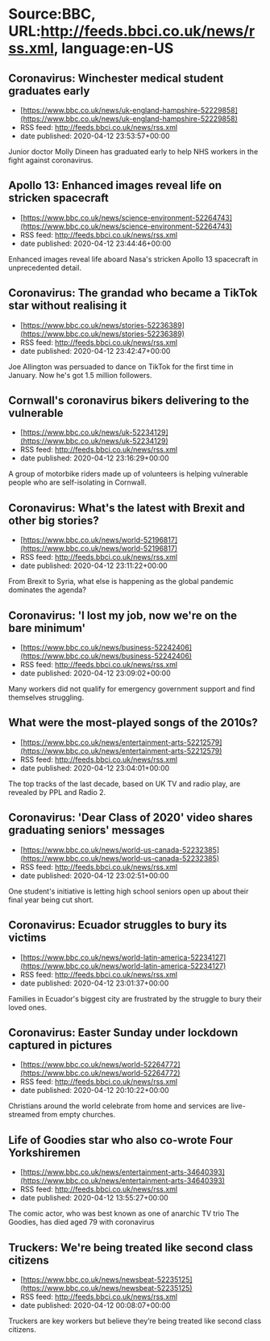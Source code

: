 # Source:BBC, URL:http://feeds.bbci.co.uk/news/rss.xml, language:en-US

## Coronavirus: Winchester medical student graduates early
 - [https://www.bbc.co.uk/news/uk-england-hampshire-52229858](https://www.bbc.co.uk/news/uk-england-hampshire-52229858)
 - RSS feed: http://feeds.bbci.co.uk/news/rss.xml
 - date published: 2020-04-12 23:53:57+00:00

Junior doctor Molly Dineen has graduated early to help NHS workers in the fight against coronavirus.

## Apollo 13: Enhanced images reveal life on stricken spacecraft
 - [https://www.bbc.co.uk/news/science-environment-52264743](https://www.bbc.co.uk/news/science-environment-52264743)
 - RSS feed: http://feeds.bbci.co.uk/news/rss.xml
 - date published: 2020-04-12 23:44:46+00:00

Enhanced images reveal life aboard Nasa's stricken Apollo 13 spacecraft in unprecedented detail.

## Coronavirus: The grandad who became a TikTok star without realising it
 - [https://www.bbc.co.uk/news/stories-52236389](https://www.bbc.co.uk/news/stories-52236389)
 - RSS feed: http://feeds.bbci.co.uk/news/rss.xml
 - date published: 2020-04-12 23:42:47+00:00

Joe Allington was persuaded to dance on TikTok for the first time in January. Now he's got 1.5 million followers.

## Cornwall's coronavirus bikers delivering to the vulnerable
 - [https://www.bbc.co.uk/news/uk-52234129](https://www.bbc.co.uk/news/uk-52234129)
 - RSS feed: http://feeds.bbci.co.uk/news/rss.xml
 - date published: 2020-04-12 23:16:29+00:00

A group of motorbike riders made up of volunteers is helping vulnerable people who are self-isolating in Cornwall.

## Coronavirus: What's the latest with Brexit and other big stories?
 - [https://www.bbc.co.uk/news/world-52196817](https://www.bbc.co.uk/news/world-52196817)
 - RSS feed: http://feeds.bbci.co.uk/news/rss.xml
 - date published: 2020-04-12 23:11:22+00:00

From Brexit to Syria, what else is happening as the global pandemic dominates the agenda?

## Coronavirus: 'I lost my job, now we're on the bare minimum'
 - [https://www.bbc.co.uk/news/business-52242406](https://www.bbc.co.uk/news/business-52242406)
 - RSS feed: http://feeds.bbci.co.uk/news/rss.xml
 - date published: 2020-04-12 23:09:02+00:00

Many workers did not qualify for emergency government support and find themselves struggling.

## What were the most-played songs of the 2010s?
 - [https://www.bbc.co.uk/news/entertainment-arts-52212579](https://www.bbc.co.uk/news/entertainment-arts-52212579)
 - RSS feed: http://feeds.bbci.co.uk/news/rss.xml
 - date published: 2020-04-12 23:04:01+00:00

The top tracks of the last decade, based on UK TV and radio play, are revealed by PPL and Radio 2.

## Coronavirus: 'Dear Class of 2020' video shares graduating seniors' messages
 - [https://www.bbc.co.uk/news/world-us-canada-52232385](https://www.bbc.co.uk/news/world-us-canada-52232385)
 - RSS feed: http://feeds.bbci.co.uk/news/rss.xml
 - date published: 2020-04-12 23:02:51+00:00

One student's initiative is letting high school seniors open up about their final year being cut short.

## Coronavirus: Ecuador struggles to bury its victims
 - [https://www.bbc.co.uk/news/world-latin-america-52234127](https://www.bbc.co.uk/news/world-latin-america-52234127)
 - RSS feed: http://feeds.bbci.co.uk/news/rss.xml
 - date published: 2020-04-12 23:01:37+00:00

Families in Ecuador's biggest city are frustrated by the struggle to bury their loved ones.

## Coronavirus: Easter Sunday under lockdown captured in pictures
 - [https://www.bbc.co.uk/news/world-52264772](https://www.bbc.co.uk/news/world-52264772)
 - RSS feed: http://feeds.bbci.co.uk/news/rss.xml
 - date published: 2020-04-12 20:10:22+00:00

Christians around the world celebrate from home and services are live-streamed from empty churches.

## Life of Goodies star who also co-wrote Four Yorkshiremen
 - [https://www.bbc.co.uk/news/entertainment-arts-34640393](https://www.bbc.co.uk/news/entertainment-arts-34640393)
 - RSS feed: http://feeds.bbci.co.uk/news/rss.xml
 - date published: 2020-04-12 13:55:27+00:00

The comic actor, who was best known as one of anarchic TV trio The Goodies, has died aged 79 with coronavirus

## Truckers: We're being treated like second class citizens
 - [https://www.bbc.co.uk/news/newsbeat-52235125](https://www.bbc.co.uk/news/newsbeat-52235125)
 - RSS feed: http://feeds.bbci.co.uk/news/rss.xml
 - date published: 2020-04-12 00:08:07+00:00

Truckers are key workers but believe they’re being treated like second class citizens.⁣


